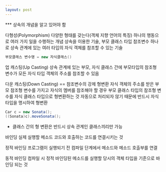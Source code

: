 ```yaml
---
layout: post
---
```


*** 상속의 개념을 알고 있어야 함

다형성(Polymorphism)
다양한 형태를 갖는다(객체 지향 언어의 특징)
하나의 행동으로 여러 가지 일을 수행하는 개념
상속을 이용한 기술, 부모 클래스 타입 참조변수 하나로 상속 관계에 있는 여러 타입의 자식 객체를 참조할 수 있는 기술
```java
부모클래스 변수명 = new 자식클래스()
```

업 캐스팅(Up Casting)
상속 관계에 있는 부모, 자식 클래스 간에 부모타입의 참조형 변수가 모든 자식 타입 객체의 주소를 참조할 수 있음

다운 캐스팅(Down Casting) == 참조변수의 강제 형변환
자식 객체의 주소를 받은 부모 참조형 변수를 가지고 자식의 멤버를 참조해야 할 경우 부모 클래스 타입의 참조형 변수를 자식 클래스 타입으로 형변환하는 것
자동으로 처리되자 않기 때문에 반드시 자식 타입을 명시하여 형변환
```java
Car c = new Sonata();
((Sonata)c).moveSonata();
```
* 클래스 간의 형 변환은 반드시 상속 관계인 클래스끼리만 가능


바인딩
실제 실행할 메소드 코드와 호출하는 코드를 연결시키는 것

정적 바인딩
프로그램이 실행되기 전 컴파일 단계에서 메소드와 메소드 호출부를 연결


동적 바인딩
컴파일 시 정적 바인딩된 메소드를 실행할 당시의 객체 타입을 기준으로 바인딩 되는 것
